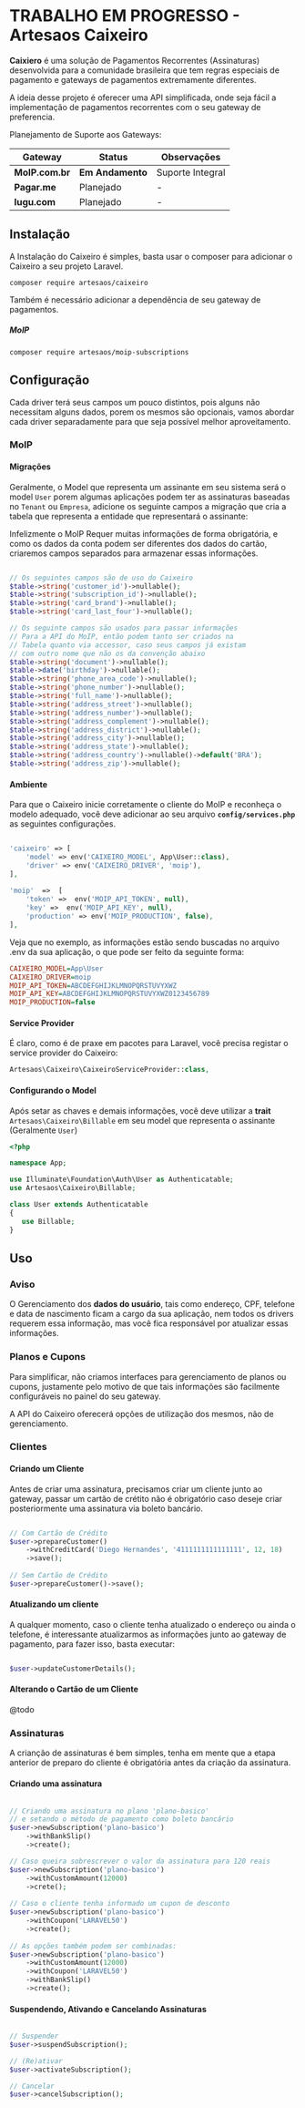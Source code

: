 # TRABALHO EM PROGRESSO - Artesaos Caixeiro

**Caixiero** é uma solução de Pagamentos Recorrentes (Assinaturas) desenvolvida para a comunidade brasileira que tem regras especiais de pagamento e gateways de pagamentos extremamente diferentes.

A ideia desse projeto é oferecer uma API simplificada, onde seja fácil a implementação de pagamentos recorrentes com o seu gateway de preferencia.

Planejamento de Suporte aos Gateways:

| Gateway   | Status | Observações |
|---|---|---|
| **MoIP.com.br** | **Em Andamento** | Suporte Integral |
| **Pagar.me** | Planejado | - |
| **Iugu.com** | Planejado | - |

## Instalação

A Instalação do Caixeiro é simples, basta usar o composer para adicionar o Caixeiro a seu projeto Laravel.

```
composer require artesaos/caixeiro
```

Também é necessário adicionar a dependência de seu gateway de pagamentos.

##### MoIP

```
composer require artesaos/moip-subscriptions
```

## Configuração

Cada driver terá seus campos um pouco distintos, pois alguns não necessitam alguns dados, porem os mesmos são opcionais, vamos abordar cada driver separadamente para que seja possível melhor aproveitamento.

### MoIP

#### Migrações
Geralmente, o Model que representa um assinante em seu sistema será o model `User` porem algumas aplicações podem ter as assinaturas baseadas no `Tenant` ou `Empresa`, adicione os seguinte campos a migração que cria a tabela que representa a entidade que representará o assinante:

Infelizmente o MoIP Requer muitas informações de forma obrigatória, e como os dados da conta podem ser diferentes dos dados do cartão, criaremos campos separados para armazenar essas informações.

```php

// Os seguintes campos são de uso do Caixeiro
$table->string('customer_id')->nullable();
$table->string('subscription_id')->nullable();
$table->string('card_brand')->nullable();
$table->string('card_last_four')->nullable();

// Os seguinte campos são usados para passar informações
// Para a API do MoIP, então podem tanto ser criados na
// Tabela quanto via accessor, caso seus campos já existam
// com outro nome que não os da convenção abaixo
$table->string('document')->nullable();
$table->date('birthday')->nullable();
$table->string('phone_area_code')->nullable();
$table->string('phone_number')->nullable();
$table->string('full_name')->nullable();
$table->string('address_street')->nullable();
$table->string('address_number')->nullable();
$table->string('address_complement')->nullable();
$table->string('address_district')->nullable();
$table->string('address_city')->nullable();
$table->string('address_state')->nullable();
$table->string('address_country')->nullable()->default('BRA');
$table->string('address_zip')->nullable();

```


#### Ambiente
Para que o Caixeiro inicie corretamente o cliente do MoIP e reconheça o modelo adequado, você deve adicionar ao seu arquivo **`config/services.php`** as seguintes configurações.

```php

'caixeiro' => [
    'model' => env('CAIXEIRO_MODEL', App\User::class),
    'driver' => env('CAIXEIRO_DRIVER', 'moip'),
],
    
'moip'  =>  [
    'token' =>  env('MOIP_API_TOKEN', null),
    'key' =>  env('MOIP_API_KEY', null),
    'production' => env('MOIP_PRODUCTION', false),
],

```

Veja que no exemplo, as informações estão sendo buscadas no arquivo .env da sua aplicação, o que pode ser feito da seguinte forma:

```ini
CAIXEIRO_MODEL=App\User
CAIXEIRO_DRIVER=moip
MOIP_API_TOKEN=ABCDEFGHIJKLMNOPQRSTUVYXWZ
MOIP_API_KEY=ABCDEFGHIJKLMNOPQRSTUVYXWZ0123456789
MOIP_PRODUCTION=false
```

#### Service Provider
É claro, como é de praxe em pacotes para Laravel, você precisa registar o service provider do Caixeiro:

```php
Artesaos\Caixeiro\CaixeiroServiceProvider::class,
```

#### Configurando o Model

Após setar as chaves e demais informações, você deve utilizar a **trait** `Artesaos\Caixeiro\Billable` em seu model que representa o assinante (Geralmente `User`)

```php
<?php

namespace App;

use Illuminate\Foundation\Auth\User as Authenticatable;
use Artesaos\Caixeiro\Billable;

class User extends Authenticatable
{
   use Billable;
}
```

## Uso

### Aviso
O Gerenciamento dos **dados do usuário**, tais como endereço, CPF, telefone e data de nascimento ficam a cargo da sua aplicação, nem todos os drivers requerem essa informação, mas você fica responsável por atualizar essas informações.

### Planos e Cupons
Para simplificar, não criamos interfaces para gerenciamento de planos ou cupons, justamente pelo motivo de que tais informações são facilmente configuráveis no painel do seu gateway.

A API do Caixeiro oferecerá opções de utilização dos mesmos, não de gerenciamento.

### Clientes

#### Criando um Cliente
Antes de criar uma assinatura, precisamos criar um cliente junto ao gateway, passar um cartão de crétito não é obrigatório caso deseje criar posteriormente uma assinatura via boleto bancário.

```php

// Com Cartão de Crédito
$user->prepareCustomer()
	->withCreditCard('Diego Hernandes', '4111111111111111', 12, 18)
	->save();
	
// Sem Cartão de Crédito
$user->prepareCustomer()->save();	

```

#### Atualizando um cliente
A qualquer momento, caso o cliente tenha atualizado o endereço ou ainda o telefone, é interessante atualizarmos as informações junto ao gateway de pagamento, para fazer isso, basta executar:

```php

$user->updateCustomerDetails();

```

#### Alterando o Cartão de um Cliente

@todo


### Assinaturas

A crianção de assinaturas é bem simples, tenha em mente que a etapa anterior de preparo do cliente é obrigatória antes da criação da assinatura.

#### Criando uma assinatura

```php

// Criando uma assinatura no plano 'plano-basico'
// e setando o método de pagamento como boleto bancário
$user->newSubscription('plano-basico')
	->withBankSlip()
	->create();

// Caso queira sobrescrever o valor da assinatura para 120 reais
$user->newSubscription('plano-basico')
	->withCustomAmount(12000)
	->crete();
	
// Caso o cliente tenha informado um cupon de desconto
$user->newSubscription('plano-basico')
	->withCoupon('LARAVEL50')
	->create();
	
// As opções também podem ser combinadas:
$user->newSubscription('plano-basico')
	->withCustomAmount(12000)
	->withCoupon('LARAVEL50')
	->withBankSlip()
	->create();

```

#### Suspendendo, Ativando e Cancelando Assinaturas

```php

// Suspender
$user->suspendSubscription();

// (Re)ativar 
$user->activateSubscription();

// Cancelar
$user->cancelSubscription();

```









